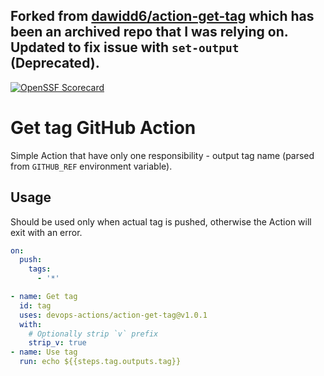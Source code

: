 ## Forked from [dawidd6/action-get-tag](https://github.com/dawidd6/action-get-tag) which has been an archived repo that I was relying on. Updated to fix issue with `set-output` (Deprecated). 

[![OpenSSF Scorecard](https://api.securityscorecards.dev/projects/github.com/devops-actions/action-get-tag/badge)](https://api.securityscorecards.dev/projects/github.com/devops-actions/action-get-tag)


# Get tag GitHub Action

Simple Action that have only one responsibility - output tag name (parsed from `GITHUB_REF` environment variable).

## Usage

Should be used only when actual tag is pushed, otherwise the Action will exit with an error.

```yaml
on:
  push:
    tags:
      - '*'
```

```yaml
- name: Get tag
  id: tag
  uses: devops-actions/action-get-tag@v1.0.1
  with:
    # Optionally strip `v` prefix
    strip_v: true
- name: Use tag
  run: echo ${{steps.tag.outputs.tag}}
```
